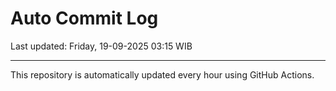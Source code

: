 # Auto Commit Log

Last updated: Friday, 19-09-2025 03:15 WIB

---

This repository is automatically updated every hour using GitHub Actions.

